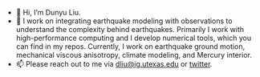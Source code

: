 - 👋 Hi, I’m Dunyu Liu.
- 👀 I work on integrating earthquake modeling with observations to understand the complexity behind earthquakes. Primarily I work with high-performance computing and I develop numerical tools, which you can find in my repos. Currently, I work on earthquake ground motion, mechanical viscous anisotropy, climate modeling, and Mercury interior.
- 📫 Please reach out to me via dliu@ig.utexas.edu or [twitter](https://twitter.com/DunyuLiu).

<!---
dunyuliu/dunyuliu is a ✨ special ✨ repository because its `README.md` (this file) appears on your GitHub profile.
You can click the Preview link to take a look at your changes.
--->
